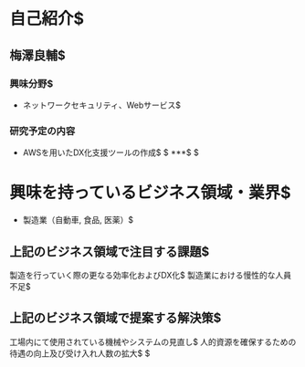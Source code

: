# 自己紹介$
## 梅澤良輔$
### 興味分野$
- ネットワークセキュリティ、Webサービス$
### 研究予定の内容
- AWSを用いたDX化支援ツールの作成$
$
***$
$
# 興味を持っているビジネス領域・業界$
- 製造業（自動車, 食品, 医薬）$
## 上記のビジネス領域で注目する課題$
製造を行っていく際の更なる効率化およびDX化$
製造業における慢性的な人員不足$
## 上記のビジネス領域で提案する解決策$
工場内にて使用されている機械やシステムの見直し$
人的資源を確保するための待遇の向上及び受け入れ人数の拡大$
$